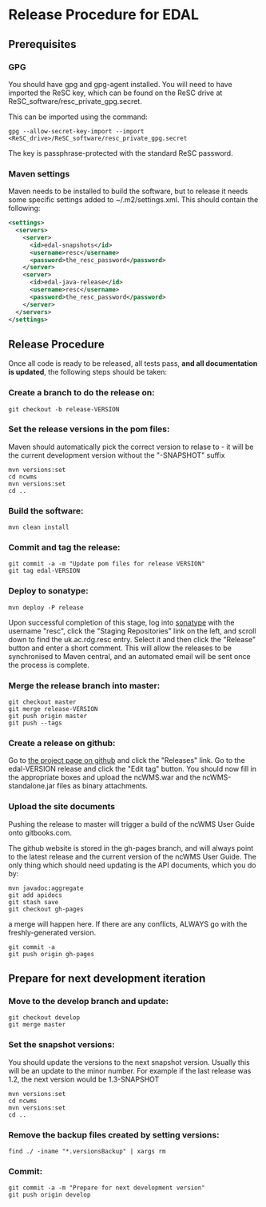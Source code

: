 Release Procedure for EDAL
==========================

Prerequisites
-------------

### GPG
You should have gpg and gpg-agent installed.  You will need to have imported the ReSC key, which can be found on the ReSC drive at ReSC_software/resc_private_gpg.secret.

This can be imported using the command:
```
gpg --allow-secret-key-import --import <ReSC_drive>/ReSC_software/resc_private_gpg.secret
```

The key is passphrase-protected with the standard ReSC password.

### Maven settings
Maven needs to be installed to build the software, but to release it needs some specific settings added to ~/.m2/settings.xml.  This should contain the following:
```xml
<settings>
  <servers>
    <server>
      <id>edal-snapshots</id>
      <username>resc</username>
      <password>the_resc_password</password>
    </server>
    <server>
      <id>edal-java-release</id>
      <username>resc</username>
      <password>the_resc_password</password>
    </server>
  </servers>
</settings>
```

Release Procedure
-----------------

Once all code is ready to be released, all tests pass, **and all documentation is updated**, the following steps should be taken:

### Create a branch to do the release on:
```
git checkout -b release-VERSION
```

### Set the release versions in the pom files:
Maven should automatically pick the correct version to relase to - it will be the current development version without the "-SNAPSHOT" suffix

```
mvn versions:set
cd ncwms
mvn versions:set
cd ..
```

### Build the software:
```
mvn clean install
```

### Commit and tag the release:
```
git commit -a -m "Update pom files for release VERSION"
git tag edal-VERSION
```

### Deploy to sonatype:
```
mvn deploy -P release
```
Upon successful completion of this stage, log into [sonatype](http://oss.sonatype.org) with the username "resc", click the "Staging Repositories" link on the left, and scroll down to find the uk.ac.rdg.resc entry.  Select it and then click the "Release" button and enter a short comment.  This will allow the releases to be synchronised to Maven central, and an automated email will be sent once the process is complete.

### Merge the release branch into master:
```
git checkout master
git merge release-VERSION
git push origin master
git push --tags
```

### Create a release on github:
Go to [the project page on github](https://github.com/Reading-eScience-Centre/edal-java) and click the "Releases" link.  Go to the edal-VERSION release and click the "Edit tag" button.  You should now fill in the appropriate boxes and upload the ncWMS.war and the ncWMS-standalone.jar files as binary attachments.

### Upload the site documents
Pushing the release to master will trigger a build of the ncWMS User Guide onto gitbooks.com.

The github website is stored in the gh-pages branch, and will always point to the latest release and the current version of the ncWMS User Guide.  The only thing which should need updating is the API documents, which you do by:  

```
mvn javadoc:aggregate
git add apidocs
git stash save
git checkout gh-pages
```
a merge will happen here.  If there are any conflicts, ALWAYS go with the freshly-generated version.
```
git commit -a
git push origin gh-pages
```

Prepare for next development iteration
--------------------------------------
### Move to the develop branch and update:
```
git checkout develop
git merge master
```

### Set the snapshot versions:
You should update the versions to the next snapshot version.  Usually this will be an update to the minor number.  For example if the last release was 1.2, the next version would be 1.3-SNAPSHOT

```
mvn versions:set
cd ncwms
mvn versions:set
cd ..
```

### Remove the backup files created by setting versions:
```
find ./ -iname "*.versionsBackup" | xargs rm
```

### Commit:
```
git commit -a -m "Prepare for next development version"
git push origin develop
```
